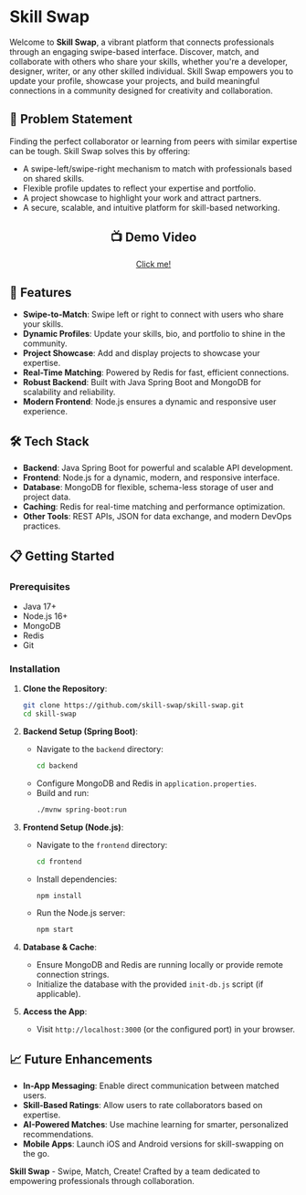 # Skill Swap

Welcome to **Skill Swap**, a vibrant platform that connects professionals through an engaging swipe-based interface. Discover, match, and collaborate with others who share your skills, whether you're a developer, designer, writer, or any other skilled individual. Skill Swap empowers you to update your profile, showcase your projects, and build meaningful connections in a community designed for creativity and collaboration.

## 🚀 Problem Statement
Finding the perfect collaborator or learning from peers with similar expertise can be tough. Skill Swap solves this by offering:
- A swipe-left/swipe-right mechanism to match with professionals based on shared skills.
- Flexible profile updates to reflect your expertise and portfolio.
- A project showcase to highlight your work and attract partners.
- A secure, scalable, and intuitive platform for skill-based networking.

<h2 align="center">📺 Demo Video</h2>
<p align="center">
  <a href="https://drive.google.com/file/d/1hk1_sPT2mUxmpcikU9vyrbJ-E2l3gtaj/view?usp=drivesdk" target="_blank">
    Click me!
  </a>
</p>


## 🌟 Features
- **Swipe-to-Match**: Swipe left or right to connect with users who share your skills.
- **Dynamic Profiles**: Update your skills, bio, and portfolio to shine in the community.
- **Project Showcase**: Add and display projects to showcase your expertise.
- **Real-Time Matching**: Powered by Redis for fast, efficient connections.
- **Robust Backend**: Built with Java Spring Boot and MongoDB for scalability and reliability.
- **Modern Frontend**: Node.js ensures a dynamic and responsive user experience.

## 🛠️ Tech Stack
- **Backend**: Java Spring Boot for powerful and scalable API development.
- **Frontend**: Node.js for a dynamic, modern, and responsive interface.
- **Database**: MongoDB for flexible, schema-less storage of user and project data.
- **Caching**: Redis for real-time matching and performance optimization.
- **Other Tools**: REST APIs, JSON for data exchange, and modern DevOps practices.

## 📋 Getting Started

### Prerequisites
- Java 17+
- Node.js 16+
- MongoDB
- Redis
- Git

### Installation
1. **Clone the Repository**:
   ```bash
   git clone https://github.com/skill-swap/skill-swap.git
   cd skill-swap
   ```

2. **Backend Setup (Spring Boot)**:
   - Navigate to the `backend` directory:
     ```bash
     cd backend
     ```
   - Configure MongoDB and Redis in `application.properties`.
   - Build and run:
     ```bash
     ./mvnw spring-boot:run
     ```

3. **Frontend Setup (Node.js)**:
   - Navigate to the `frontend` directory:
     ```bash
     cd frontend
     ```
   - Install dependencies:
     ```bash
     npm install
     ```
   - Run the Node.js server:
     ```bash
     npm start
     ```

4. **Database & Cache**:
   - Ensure MongoDB and Redis are running locally or provide remote connection strings.
   - Initialize the database with the provided `init-db.js` script (if applicable).

5. **Access the App**:
   - Visit `http://localhost:3000` (or the configured port) in your browser.

## 📈 Future Enhancements
- **In-App Messaging**: Enable direct communication between matched users.
- **Skill-Based Ratings**: Allow users to rate collaborators based on expertise.
- **AI-Powered Matches**: Use machine learning for smarter, personalized recommendations.
- **Mobile Apps**: Launch iOS and Android versions for skill-swapping on the go.


**Skill Swap** - Swipe, Match, Create! Crafted by a team dedicated to empowering professionals through collaboration.
